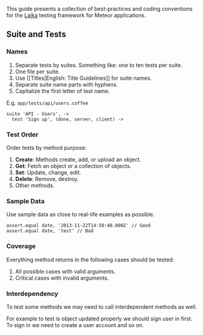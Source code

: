 This guide presents a collection of best-practices and coding conventions
for the [Laika][laika] testing framework for Meteor applications.

## Suite and Tests

### Names

1. Separate tests by suites. Something like: one to ten tests per suite.
2. One file per suite.
3. Use [[Titles|English: Title Guidelines]] for suite names.
4. Separate suite name parts with hyphens.
5. Capitalize the first letter of test name.

E.g. `app/tests/api/users.coffee`
```
suite 'API - Users', ->
  test 'Sign up', (done, server, client) ->
```
### Test Order

Order tests by method purpose:

1. **Create**: Methods create, add, or upload an object.
2. **Get**: Fetch an object or a collection of objects.
3. **Set**: Update, change, edit.  
4. **Delete**: Remove, destroy.
5. Other methods.

### Sample Data

Use sample data as close to real-life examples as possible.

```
assert.equal date, '2013-11-22T14:50:40.000Z' // Good
assert.equal date, 'test' // Bad
```

### Coverage

Everything method returns in the following cases should be tested:

1. All possible cases with valid arguments.
2. Critical cases with invalid arguments.

### Interdependency 

To test some methods we may need to call interdependent methods as well.

For example to test is object updated properly we should sign user in first.
To sign in we need to create a user account and so on.

[laika]: http://arunoda.github.io/laika/
[velocity]: https://github.com/xolvio/velocity
[cucumber]: https://github.com/cucumber/cucumber-js
